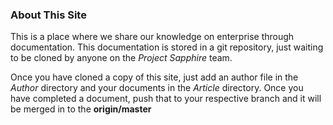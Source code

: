 ### About This Site

This is a place where we share our knowledge on enterprise through documentation. This documentation is stored in a git repository, just waiting to be cloned by anyone on the _Project Sapphire_ team.

Once you have cloned a copy of this site, just add an author file in the _Author_ directory and your documents in the _Article_ directory. Once you have completed a document, push that to your respective branch and it will be merged in to the __origin/master__
